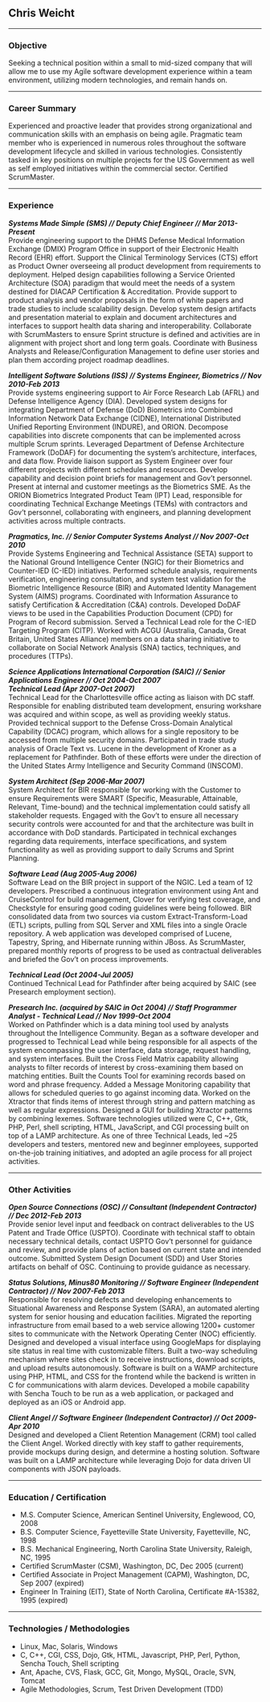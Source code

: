 ## Chris Weicht

------

### Objective

Seeking a technical position within a small to mid-sized company that will allow me to use my Agile software development experience within a team environment, utilizing modern technologies, and remain hands on.

------

### Career Summary

Experienced and proactive leader that provides strong organizational and communication skills with an emphasis on being agile.  Pragmatic team member who is experienced in numerous roles throughout the software development lifecycle and skilled in various technologies.  Consistently tasked in key positions on multiple projects for the US Government as well as self employed initiatives within the commercial sector.  Certified ScrumMaster.

------

### Experience

___Systems Made Simple (SMS) // Deputy Chief Engineer // Mar 2013-Present___    
Provide engineering support to the DHMS Defense Medical Information Exchange (DMIX) Program Office in support of their Electronic Health Record (EHR) effort. Support the Clinical Terminology Services (CTS) effort as Product Owner overseeing all product development from requirements to deployment. Helped design capabilities following a Service Oriented Architecture (SOA) paradigm that would meet the needs of a system destined for DIACAP Certification & Accreditation. Provide support to product analysis and vendor proposals in the form of white papers and trade studies to include scalability design. Develop system design artifacts and presentation material to explain and document architectures and interfaces to support health data sharing and interoperability. Collaborate with ScrumMasters to ensure Sprint structure is defined and activities are in alignment with project short and long term goals. Coordinate with Business Analysts and Release/Configuration Management to define user stories and plan them according project roadmap deadlines.

___Intelligent Software Solutions (ISS) // Systems Engineer, Biometrics // Nov 2010-Feb 2013___    
Provide systems engineering support to Air Force Research Lab (AFRL) and Defense Intelligence Agency (DIA).  Developed system designs for integrating Department of Defense (DoD) Biometrics into Combined Information Network Data Exchange (CIDNE), International Distributed Unified Reporting Environment (INDURE), and ORION.  Decompose capabilities into discrete components that can be implemented across multiple Scrum sprints.  Leveraged Department of Defense Architecture Framework (DoDAF) for documenting the system’s architecture, interfaces, and data flow.  Provide liaison support as System Engineer over four different projects with different schedules and resources.  Develop capability and decision point briefs for management and Gov’t personnel.  Present at internal and customer meetings as the Biometrics SME.  As the ORION Biometrics Integrated Product Team (IPT) Lead, responsible for coordinating Technical Exchange Meetings (TEMs) with contractors and Gov’t personnel, collaborating with engineers, and planning development activities across multiple contracts.

___Pragmatics, Inc. // Senior Computer Systems Analyst // Nov 2007-Oct 2010___    
Provide Systems Engineering and Technical Assistance (SETA) support to the National Ground Intelligence Center (NGIC) for their Biometrics and Counter-IED (C-IED) initiatives.  Performed schedule analysis, requirements verification, engineering consultation, and system test validation for the Biometric Intelligence Resource (BIR) and Automated Identity Management System (AIMS) programs.  Coordinated with Information Assurance to satisfy Certification & Accreditation (C&A) controls.  Developed DoDAF views to be used in the Capabilities Production Document (CPD) for Program of Record submission.  Served a Technical Lead role for the C-IED Targeting Program (CITP).  Worked with ACGU (Australia, Canada, Great Britain, United States Alliance) members on a data sharing initiative to collaborate on Social Network Analysis (SNA) tactics, techniques, and procedures (TTPs).

___Science Applications International Corporation (SAIC) // Senior Applications Engineer // Oct 2004-Oct 2007___    
___Technical Lead (Apr 2007-Oct 2007)___    
Technical Lead for the Charlottesville office acting as liaison with DC staff.  Responsible for enabling distributed team development, ensuring workshare was acquired and within scope, as well as providing weekly status.  Provided technical support to the Defense Cross-Domain Analytical Capability (DCAC) program, which allows for a single repository to be accessed from multiple security domains.  Participated in trade study analysis of Oracle Text vs. Lucene in the development of Kroner as a replacement for Pathfinder.  Both of these efforts were under the direction of the United States Army Intelligence and Security Command (INSCOM).

___System Architect (Sep 2006-Mar 2007)___    
System Architect for BIR responsible for working with the Customer to ensure Requirements were SMART (Specific, Measurable, Attainable, Relevant, Time-bound) and the technical implementation could satisfy all stakeholder requests.  Engaged with the Gov’t to ensure all necessary security controls were accounted for and that the architecture was built in accordance with DoD standards.  Participated in technical exchanges regarding data requirements, interface specifications, and system functionality as well as providing support to daily Scrums and Sprint Planning.

___Software Lead (Aug 2005-Aug 2006)___    
Software Lead on the BIR project in support of the NGIC.  Led a team of 12 developers.  Prescribed a continuous integration environment using Ant and CruiseControl for build management, Clover for verifying test coverage, and Checkstyle for ensuring good coding guidelines were being followed.  BIR consolidated data from two sources via custom Extract-Transform-Load (ETL) scripts, pulling from SQL Server and XML files into a single Oracle repository.  A web application was developed comprised of Lucene, Tapestry, Spring, and Hibernate running within JBoss.  As ScrumMaster, prepared monthly reports of progress to be used as contractual deliverables and briefed the Gov’t on process improvements.

___Technical Lead (Oct 2004-Jul 2005)___    
Continued Technical Lead for Pathfinder after being acquired by SAIC (see Presearch employment section).

___Presearch Inc. (acquired by SAIC in Oct 2004) // Staff Programmer Analyst - Technical Lead // Nov 1999-Oct 2004___    
Worked on Pathfinder which is a data mining tool used by analysts throughout the Intelligence Community.  Began as a software developer and progressed to Technical Lead while being responsible for all aspects of the system encompassing the user interface, data storage, request handling, and system interfaces.  Built the Cross Field Matrix capability allowing analysts to filter records of interest by cross-examining them based on matching entities.  Built the Counts Tool for examining records based on word and phrase frequency.  Added a Message Monitoring capability that allows for scheduled queries to go against incoming data.  Worked on the Xtractor that finds items of interest through string and pattern matching as well as regular expressions.  Designed a GUI for building Xtractor patterns by combining lexemes.  Software technologies utilized were C, C++, Gtk, PHP, Perl, shell scripting, HTML, JavaScript, and CGI processing built on top of a LAMP architecture.  As one of three Technical Leads, led ~25 developers and testers, mentored new and beginner employees, supported on-the-job training initiatives, and adopted an agile process for all project activities.

------

### Other Activities

___Open Source Connections (OSC) // Consultant (Independent Contractor) // Dec 2012-Feb 2013___    
Provide senior level input and feedback on contract deliverables to the US Patent and Trade Office (USPTO).  Coordinate with technical staff to obtain necessary technical details, contact USPTO Gov’t personnel for guidance and review, and provide plans of action based on current state and intended outcome.  Submitted System Design Document (SDD) and User Stories artifacts on behalf of OSC.  Continuing to provide guidance as necessary.

___Status Solutions, Minus80 Monitoring // Software Engineer (Independent Contractor) // Nov 2007-Feb 2013___    
Responsible for resolving defects and developing enhancements to Situational Awareness and Response System (SARA), an automated alerting system for senior housing and education facilities.  Migrated the reporting infrastructure from email based to a web service allowing 1200+ customer sites to communicate with the Network Operating Center (NOC) efficiently.  Designed and developed a visual interface using GoogleMaps for displaying site status in real time with customizable filters.  Built a two-way scheduling mechanism where sites check in to receive instructions, download scripts, and upload results autonomously.  Software is built on a WAMP architecture using PHP, HTML, and CSS for the frontend while the backend is written in C for communications with alarm devices.  Developed a mobile capability with Sencha Touch to be run as a web application, or packaged and deployed as an iOS or Android app.

___Client Angel // Software Engineer (Independent Contractor) // Oct 2009-Apr 2010___    
Designed and developed a Client Retention Management (CRM) tool called the Client Angel.  Worked directly with key staff to gather requirements, provide mockups during design, and determine a hosting solution.  Software was built on a LAMP architecture while leveraging Dojo for data driven UI components with JSON payloads.

------

### Education / Certification
- M.S. Computer Science, American Sentinel University, Englewood, CO, 2008
- B.S. Computer Science, Fayetteville State University, Fayetteville, NC, 1998
- B.S. Mechanical Engineering, North Carolina State University, Raleigh, NC, 1995
- Certified ScrumMaster (CSM), Washington, DC, Dec 2005 (current)
- Certified Associate in Project Management (CAPM), Washington, DC, Sep 2007 (expired)
- Engineer In Training (EIT), State of North Carolina, Certificate #A-15382, 1995 (expired)

------

### Technologies / Methodologies
- Linux, Mac, Solaris, Windows
- C, C++, CGI, CSS, Dojo, Gtk, HTML, Javascript, PHP, Perl, Python, Sencha Touch, Shell scripting
- Ant, Apache, CVS, Flask, GCC, Git, Mongo, MySQL, Oracle, SVN, Tomcat
- Agile Methodologies, Scrum, Test Driven Development (TDD)

